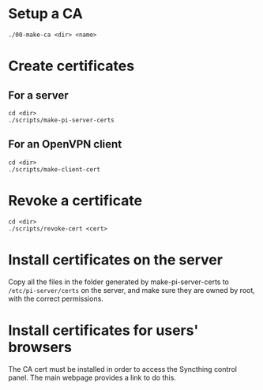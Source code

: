 # Setup a CA

```
./00-make-ca <dir> <name>
```

# Create certificates

## For a server

```
cd <dir>
./scripts/make-pi-server-certs
```

## For an OpenVPN client

```
cd <dir>
./scripts/make-client-cert
```

# Revoke a certificate

```
cd <dir>
./scripts/revoke-cert <cert>
```

# Install certificates on the server

Copy all the files in the folder generated by make-pi-server-certs to `/etc/pi-server/certs` on the server, and make sure they are owned by root, with the correct permissions.

# Install certificates for users' browsers

The CA cert must be installed in order to access the Syncthing control panel. The main webpage provides a link to do this.
